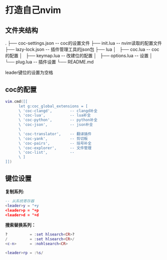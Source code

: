 # 打造自己nvim
## 文件夹结构
.
├── coc-settings.json             -- coc的设置文件
├── init.lua                      -- nvim读取的配置文件
├── lazy-lock.json                -- 插件管理工具的json包
├── lua
│   ├── coc.lua                   -- coc的配置 
│   ├── keymap.lua                -- 改建位的配置
│   ├── options.lua               -- 设置
│   └── plug.lua                  -- 插件设置
└── README.md

leader键位的设置为空格

## coc的配置
```lua
vim.cmd([[
      let g:coc_global_extensions = [
      \ 'coc-clangd',        -- clangd补全
      \ 'coc-lua',           -- lua补全
      \ 'coc-python',        -- python补全
      \ 'coc-json',          -- json补全
      \
      \ 'coc-translator',    -- 翻译插件
      \ 'coc-yank',          -- 剪切板
      \ 'coc-pairs',         -- 括号补全
      \ 'coc-explorer',      -- 文件管理
      \ 'coc-list',          -- 
      \ ]
]])
```
## 键位设置
**复制系列:**
```lua 
-- 从系统寄存器
<leader>y = "+y
<leader>p = "+p
<leader>d = "+d
```
**搜索替换系列：**
```lua
?          = :set hlsearch<CR>?
/          = :set hlsearch<CR>/
<c-n>      = :nohlsearch<CR>

<leader>rp = :%s/
```

























